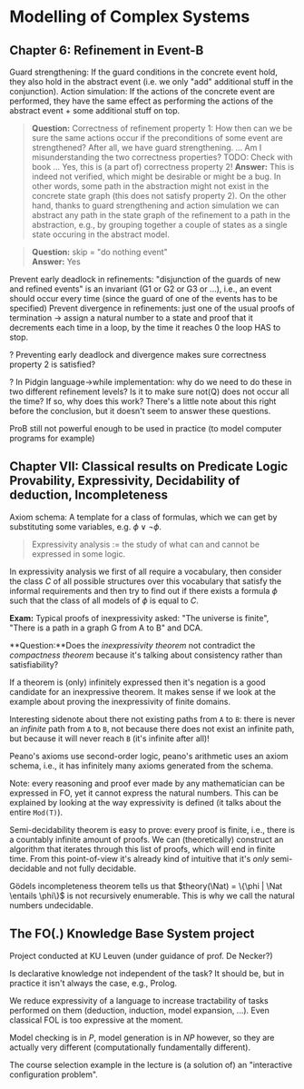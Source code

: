 Modelling of Complex Systems
====================
 
Chapter 6: Refinement in Event-B
--------------------

Guard strengthening: If the guard conditions in the concrete event hold, they also hold in the abstract event (i.e. we only "add" additional stuff in the conjunction).
Action simulation: If the actions of the concrete event are performed, they have the same effect as performing the actions of the abstract event + some additional stuff on top.

> **Question:** Correctness of refinement property 1: How then can we be sure the same actions occur if the preconditions of some event are strengthened? After all, we have guard strengthening.
>... Am I misunderstanding the two correctness properties? TODO: Check with book
>... Yes, this is (a part of) correctness property 2!
> **Answer:** This is indeed not verified, which might be desirable or might be a bug. In other words, some path in the abstraction might not exist in the concrete state graph (this does not satisfy property 2). On the other hand, thanks to guard strengthening and action simulation we can abstract any path in the state graph of the refinement to a path in the abstraction, e.g., by grouping together a couple of states as a single state occuring in the abstract model.

> **Question:** skip = "do nothing event"  
> **Answer:** Yes

Prevent early deadlock in refinements: "disjunction of the guards of new and refined events" is an invariant (G1 or G2 or G3 or ...), i.e., an event should occur every time (since the guard of one of the events has to be specified)
Prevent divergence in refinements: just one of the usual proofs of termination -> assign a natural number to a state and proof that it decrements each time in a loop, by the time it reaches 0 the loop HAS to stop.

? Preventing early deadlock and divergence makes sure correctness property 2 is satisfied?

? In Pidgin language->while implementation: why do we need to do these in two different refinement levels? Is it to make sure not(Q) does not occur all the time? If so, why does this work?
  There's a little note about this right before the conclusion, but it doesn't seem to answer these questions.

ProB still not powerful enough to be used in practice (to model computer programs for example)

Chapter VII: Classical results on Predicate Logic Provability, Expressivity, Decidability of deduction, Incompleteness
-----------------

Axiom schema: A template for a class of formulas, which we can get by substituting some variables, e.g. $\phi \vee \neg \phi$.

> Expressivity analysis := the study of what can and cannot be expressed in some logic.

In expressivity analysis we first of all require a vocabulary, then consider the class $C$ of all possible structures over this vocabulary that satisfy the informal requirements and then try to find out if there exists a formula $\phi$ such that the class of all models of $\phi$ is equal to $C$.

**Exam:** Typical proofs of inexpressivity asked: "The universe is finite", "There is a path in a graph G from A to B" and DCA.

**Question:**Does the *inexpressivity theorem* not contradict the *compactness theorem* because it's talking about consistency rather than satisfiability?

If a theorem is (only) infinitely expressed then it's negation is a good candidate for an inexpressive theorem. It makes sense if we look at the example about proving the inexpressivity of finite domains.

Interesting sidenote about there not existing paths from `A` to `B`: there is never an *infinite* path from `A` to `B`, not because there does not exist an infinite path, but because it will never reach `B` (it's infinite after all)!

Peano's axioms use second-order logic, peano's arithmetic uses an axiom schema, i.e., it has infinitely many axioms generated from the schema.

Note: every reasoning and proof ever made by any mathematician can be expressed in FO, yet it cannot express the natural numbers. This can be explained by looking at the way expressivity is defined (it talks about the entire `Mod(T)`).

Semi-decidability theorem is easy to prove: every proof is finite, i.e., there is a countably infinite amount of proofs. We can (theoretically) construct an algorithm that iterates through this list of proofs, which will end in finite time. From this point-of-view it's already kind of intuitive that it's *only* semi-decidable and not fully decidable.

Gödels incompleteness theorem tells us that $theory(\Nat) = \{\phi | \Nat \entails \phi\}$ is not recursively enumerable. This is why we call the natural numbers undecidable.

The FO(.) Knowledge Base System project
----

Project conducted at KU Leuven (under guidance of prof. De Necker?)

Is declarative knowledge not independent of the task? It should be, but in practice it isn't always the case, e.g., Prolog.

We reduce expressivity of a language to increase tractability of tasks performed on them (deduction, induction, model expansion, ...). Even classical FOL is too expressive at the moment.

Model checking is in $P$, model generation is in $NP$ however, so they are actually very different (computationally fundamentally different).

The course selection example in the lecture is (a solution of) an "interactive configuration problem".

